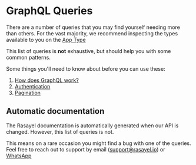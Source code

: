 # GraphQL Queries

There are a number of queries that you may find yourself needing more than others.
For the vast majority, we recommend inspecting the types available to you on the [App Type](https://developers.rasayel.io/types/App)

This list of queries is **not** exhaustive, but should help you with some common patterns.

Some things you'll need to know about before you can use these:

1. [How does GraphQL work?](https://graphql.org/learn/)
1. [Authentication](https://developers.rasayel.io/graphql/api)
1. [Pagination](https://developers.rasayel.io/graphql/pagination)

## Automatic documentation

The Rasayel documentation is automatically generated when our API is changed. However, this list of queries is not.

This means on a rare occasion you might find a bug with one of the queries. Feel free to reach out to support by email (support@rasayel.io) or [WhatsApp](https://wa.me/13024070488?text=Hello%20Rasayel%20team!)
